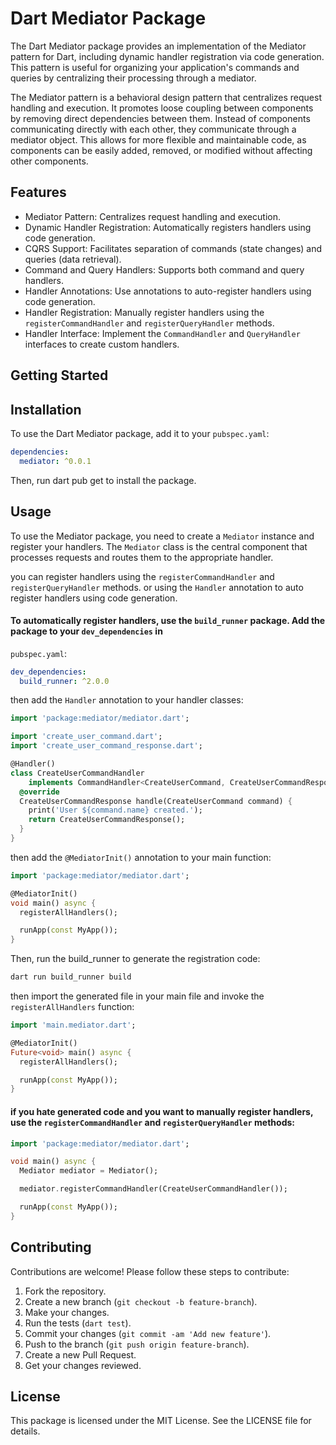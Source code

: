 # Dart Mediator Package

The Dart Mediator package provides an implementation of the Mediator pattern for Dart, including dynamic handler
registration via code generation. This pattern is useful for organizing your application's commands and queries by
centralizing their processing through a mediator.

The Mediator pattern is a behavioral design pattern that centralizes request handling and execution. It promotes loose coupling between components by removing direct dependencies between them. Instead of components communicating directly with each other, they communicate through a mediator object. This allows for more flexible and maintainable code, as components can be easily added, removed, or modified without affecting other components.

## Features

- Mediator Pattern: Centralizes request handling and execution.
- Dynamic Handler Registration: Automatically registers handlers using code generation.
- CQRS Support: Facilitates separation of commands (state changes) and queries (data retrieval).
- Command and Query Handlers: Supports both command and query handlers.
- Handler Annotations: Use annotations to auto-register handlers using code generation.
- Handler Registration: Manually register handlers using the `registerCommandHandler` and `registerQueryHandler` methods.
- Handler Interface: Implement the `CommandHandler` and `QueryHandler` interfaces to create custom handlers.


## Getting Started


## Installation

To use the Dart Mediator package, add it to your `pubspec.yaml`:

```yaml
dependencies:
  mediator: ^0.0.1
```

Then, run dart pub get to install the package.

## Usage

To use the Mediator package, you need to create a `Mediator` instance and register your handlers. The `Mediator` class
is the central component that processes requests and routes them to the appropriate handler.

you can register handlers using the `registerCommandHandler` and `registerQueryHandler` methods. 
or using the `Handler` annotation to auto register handlers using code generation.




#### To automatically register handlers, use the `build_runner` package. Add the package to your `dev_dependencies` in
`pubspec.yaml`:

```yaml
dev_dependencies:
  build_runner: ^2.0.0
```

then add the `Handler` annotation to your handler classes:

```dart
import 'package:mediator/mediator.dart';

import 'create_user_command.dart';
import 'create_user_command_response.dart';

@Handler()
class CreateUserCommandHandler
    implements CommandHandler<CreateUserCommand, CreateUserCommandResponse> {
  @override
  CreateUserCommandResponse handle(CreateUserCommand command) {
    print('User ${command.name} created.');
    return CreateUserCommandResponse();
  }
}
```

then add the `@MediatorInit()` annotation to your main function:

```dart
import 'package:mediator/mediator.dart';

@MediatorInit()
void main() async {
  registerAllHandlers();

  runApp(const MyApp());
}
```


Then, run the build_runner to generate the registration code:

```bash
dart run build_runner build
```


then import the generated file in your main file and invoke the `registerAllHandlers` function:

```dart
import 'main.mediator.dart';

@MediatorInit()
Future<void> main() async {
  registerAllHandlers();

  runApp(const MyApp());
}
```


#### if you hate generated code and you want to manually register handlers, use the `registerCommandHandler` and `registerQueryHandler` methods:

```dart
import 'package:mediator/mediator.dart';

void main() async {
  Mediator mediator = Mediator();

  mediator.registerCommandHandler(CreateUserCommandHandler());

  runApp(const MyApp());
}

```



## Contributing

Contributions are welcome! Please follow these steps to contribute:

1. Fork the repository.
2. Create a new branch (`git checkout -b feature-branch`).
3. Make your changes.
4. Run the tests (`dart test`).
5. Commit your changes (`git commit -am 'Add new feature'`).
6. Push to the branch (`git push origin feature-branch`).
7. Create a new Pull Request.
8. Get your changes reviewed.

## License

This package is licensed under the MIT License. See the LICENSE file for details.


